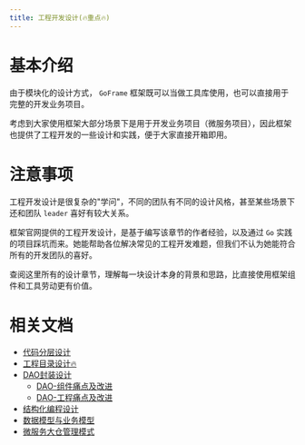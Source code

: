 ```yaml
---
title: 工程开发设计(🔥重点🔥)
---
```


# 基本介绍

由于模块化的设计方式， `GoFrame` 框架既可以当做工具库使用，也可以直接用于完整的开发业务项目。

考虑到大家使用框架大部分场景下是用于开发业务项目（微服务项目），因此框架也提供了工程开发的一些设计和实践，便于大家直接开箱即用。

# 注意事项

工程开发设计是很复杂的"学问"，不同的团队有不同的设计风格，甚至某些场景下还和团队 `leader` 喜好有较大关系。

框架官网提供的工程开发设计，是基于编写该章节的作者经验，以及通过 `Go` 实践的项目踩坑而来。她能帮助各位解决常见的工程开发难题，但我们不认为她能符合所有的开发团队的喜好。

查阅这里所有的设计章节，理解每一块设计本身的背景和思路，比直接使用框架组件和工具劳动更有价值。

# 相关文档

- [代码分层设计](/docs/框架设计/工程开发设计/代码分层设计)
- [工程目录设计🔥](/docs/框架设计/工程开发设计/工程目录设计)
- [DAO封装设计](/docs/框架设计/工程开发设计/DAO封装设计/DAO封装设计)
  - [DAO-组件痛点及改进](/docs/框架设计/工程开发设计/DAO封装设计/DAO-组件痛点及改进)
  - [DAO-工程痛点及改进](/docs/框架设计/工程开发设计/DAO封装设计/DAO-工程痛点及改进)
- [结构化编程设计](/docs/框架设计/工程开发设计/结构化编程设计)
- [数据模型与业务模型](/docs/框架设计/工程开发设计/数据模型与业务模型)
- [微服务大仓管理模式](/docs/框架设计/工程开发设计/微服务大仓管理模式)